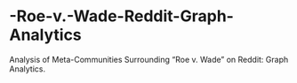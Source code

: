 # -Roe-v.-Wade-Reddit-Graph-Analytics
Analysis of Meta-Communities Surrounding “Roe v. Wade” on Reddit: Graph Analytics.
